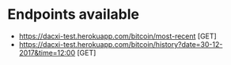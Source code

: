 # Endpoints available
- https://dacxi-test.herokuapp.com/bitcoin/most-recent [GET]
- https://dacxi-test.herokuapp.com/bitcoin/history?date=30-12-2017&time=12:00 [GET]